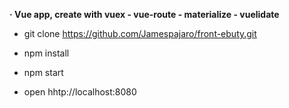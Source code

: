 **· Vue app, create with vuex - vue-route - materialize - vuelidate**

- git clone https://github.com/Jamespajaro/front-ebuty.git

- npm install

- npm start 

- open hhtp://localhost:8080
